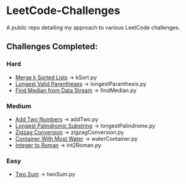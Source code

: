 # LeetCode-Challenges

A public repo detailing my approach to various LeetCode challenges.

## Challenges Completed:

### Hard

- [Merge k Sorted Lists](https://leetcode.com/problems/merge-k-sorted-lists) -> kSort.py
- [Longest Valid Parentheses](https://leetcodecom/problems/longest-valid-parentheses/) -> longestParanthesis.py
- [Find Median from Data Stream](https://leetcode.com/problems/find-median-from-data-stream/) -> findMedian.py

### Medium

- [Add Two Numbers](https://leetcodecom/problems/add-two-numbers/description/) -> addTwo.py
- [Longest Palindromic Substring](https://leetcode.com/problems/longest-palindromic-substring/) -> longestPalindrome.py
- [Zigzag Conversion](https://leetcode.com/problems/zigzag-conversion/) -> zigzagConversion.py
- [Container With Most Water](https://leetcode.com/problems/container-with-most-water) -> waterContainer.py
- [Integer to Roman](https://leetcode.com/problems/integer-to-roman/) -> int2Roman.py

### Easy

- [Two Sum](https://leetcode.com/problems/two-sum/description/) -> twoSum.py
